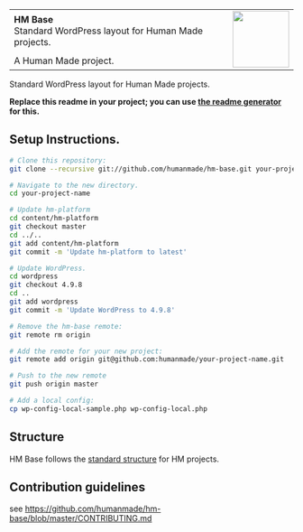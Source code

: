 <table width="100%">
	<tr>
		<td align="left" width="70">
			<strong>HM Base</strong><br />
			Standard WordPress layout for Human Made projects.
		</td>
		<td rowspan="2" width="20%">
			<img src="https://hmn.md/content/themes/hmnmd/assets/images/hm-logo.svg" width="100" />
		</td>
	</tr>
	<tr>
		<td>
			 A Human Made project.
		</td>
	</tr>
</table>

Standard WordPress layout for Human Made projects.

**Replace this readme in your project; you can use [the readme generator](https://humanmade.github.io/readme-creator/) for this.**

## Setup Instructions.

```sh
# Clone this repository:
git clone --recursive git://github.com/humanmade/hm-base.git your-project-name

# Navigate to the new directory.
cd your-project-name

# Update hm-platform
cd content/hm-platform
git checkout master
cd ../..
git add content/hm-platform
git commit -m 'Update hm-platform to latest'

# Update WordPress.
cd wordpress
git checkout 4.9.8
cd ..
git add wordpress
git commit -m 'Update WordPress to 4.9.8'

# Remove the hm-base remote:
git remote rm origin

# Add the remote for your new project:
git remote add origin git@github.com:humanmade/your-project-name.git

# Push to the new remote
git push origin master

# Add a local config:
cp wp-config-local-sample.php wp-config-local.php
```

## Structure

HM Base follows the [standard structure](https://engineering.hmn.md/standards/structure/) for HM projects.

## Contribution guidelines ##

see https://github.com/humanmade/hm-base/blob/master/CONTRIBUTING.md
